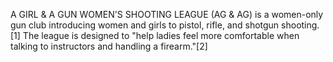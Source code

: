 A GIRL & A GUN WOMEN'S SHOOTING LEAGUE (AG & AG) is a women-only gun club introducing women and girls to pistol, rifle, and shotgun shooting.[1] The league is designed to "help ladies feel more comfortable when talking to instructors and handling a firearm."[2]
